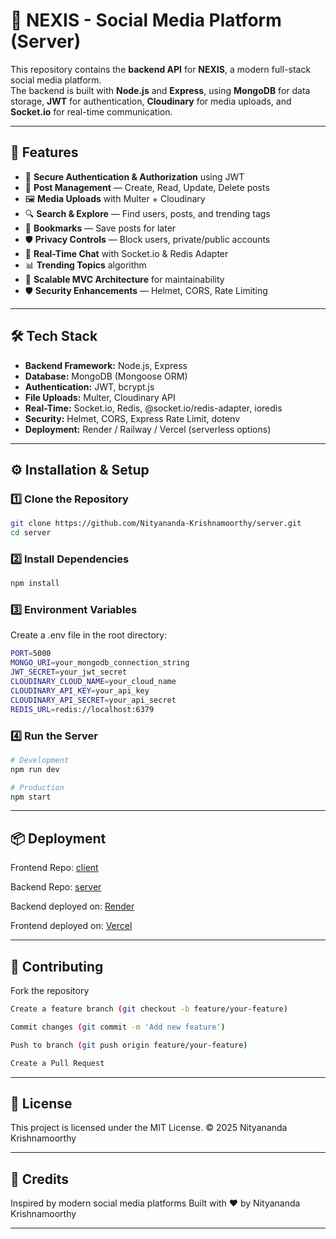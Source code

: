 # 📱 NEXIS - Social Media Platform (Server)

This repository contains the **backend API** for **NEXIS**, a modern full-stack social media platform.  
The backend is built with **Node.js** and **Express**, using **MongoDB** for data storage, **JWT** for authentication, **Cloudinary** for media uploads, and **Socket.io** for real-time communication.

---

## 🚀 Features

- 🔑 **Secure Authentication & Authorization** using JWT  
- 📝 **Post Management** — Create, Read, Update, Delete posts  
- 🖼 **Media Uploads** with Multer + Cloudinary  
- 🔍 **Search & Explore** — Find users, posts, and trending tags  
- 📌 **Bookmarks** — Save posts for later  
- 🛡 **Privacy Controls** — Block users, private/public accounts  
- 💬 **Real-Time Chat** with Socket.io & Redis Adapter  
- 📊 **Trending Topics** algorithm  
- 🧩 **Scalable MVC Architecture** for maintainability  
- 🛡 **Security Enhancements** — Helmet, CORS, Rate Limiting  

---

## 🛠 Tech Stack

- **Backend Framework:** Node.js, Express  
- **Database:** MongoDB (Mongoose ORM)  
- **Authentication:** JWT, bcrypt.js  
- **File Uploads:** Multer, Cloudinary API  
- **Real-Time:** Socket.io, Redis, @socket.io/redis-adapter, ioredis  
- **Security:** Helmet, CORS, Express Rate Limit, dotenv  
- **Deployment:** Render / Railway / Vercel (serverless options)  

---

## ⚙️ Installation & Setup

### 1️⃣ Clone the Repository
```bash
git clone https://github.com/Nityananda-Krishnamoorthy/server.git
cd server
```

### 2️⃣ Install Dependencies
```bash
npm install
```
### 3️⃣ Environment Variables
Create a .env file in the root directory:
```bash
PORT=5000
MONGO_URI=your_mongodb_connection_string
JWT_SECRET=your_jwt_secret
CLOUDINARY_CLOUD_NAME=your_cloud_name
CLOUDINARY_API_KEY=your_api_key
CLOUDINARY_API_SECRET=your_api_secret
REDIS_URL=redis://localhost:6379

```

### 4️⃣ Run the Server
```bash
# Development
npm run dev

# Production
npm start
```

---

## 📦 Deployment

Frontend Repo: [client](https://github.com/Nityananda-Krishnamoorthy/client.git)

Backend Repo: [server](https://github.com/Nityananda-Krishnamoorthy/server.git)

Backend deployed on: [Render](https://server-6i3j.onrender.com)

Frontend deployed on: [Vercel](https://client-beige-ten-94.vercel.app/)

---

## 🤝 Contributing

Fork the repository
```bash
Create a feature branch (git checkout -b feature/your-feature)

Commit changes (git commit -m 'Add new feature')

Push to branch (git push origin feature/your-feature)

Create a Pull Request
```

---

## 📜 License

This project is licensed under the MIT License.
© 2025 Nityananda Krishnamoorthy

---

## 🙌 Credits

Inspired by modern social media platforms
Built with ❤️ by Nityananda Krishnamoorthy

---




